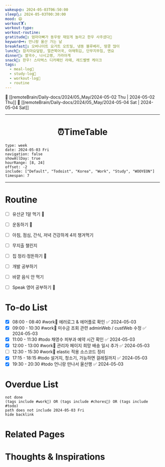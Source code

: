 ```yaml
---
wakeup🌞: 2024-05-03T06:50:00
sleep🌜: 2024-05-03T00:30:00
mood: 😄
workout🏋️: 
workout-type: 
workout-routine: 
gratitude🙏: 엄마아빠가 동우랑 재밌게 놀라고 한우 사주셨다🥹
keyword🗝️: 언니랑 울산 가는 날
breakfast🍳: 오버나이트 요거트 오트밀, 냉동 블루베리, 땅콩 많이
lunch🍚: 참치마요덮밥, 얼큰북어국, 야채튀김, 단무지무침, 엔요
dinner🥗: 쌀국수, 나시고랭, 가라아게
snack🍬: 한우! 스타벅스 디카페인 라떼, 레드벨벳 케이크
tags:
  - meal-log📝
  - study-log📓
  - workout-log💪
  - routine
---
```


🔺 [[remoteBrain/Daily-docs/2024/05_May/2024-05-02 Thu | 2024-05-02 Thu]]
🔻 [[remoteBrain/Daily-docs/2024/05_May/2024-05-04 Sat | 2024-05-04 Sat]]
___
<h1> <center>⏰TimeTable </center> </h1>

```gEvent
type: week
date: 2024-05-03 Fri
navigation: false
showAllDay: true
hourRange: [8, 24]
offset: -2
include: ["Default", "Todoist", "Korea", "Work", "Study", "WOOYEON"]
timespan: 7
```

--- 


# Routine 

- [ ] 유산균 1알 먹기 🔼 
- [ ] 운동하기 🔼
- [ ] 아침, 점심, 간식, 저녁 건강하게 4끼 챙겨먹기
- [ ] 무지출 챌린지 
- [ ] 집 정리·정돈하기 🔼
- [ ] 개발 공부하기
- [ ] 바깥 음식 안 먹기 
- [ ] Speak 영어 공부하기 🔼 


# To-do List

- [x] 08:00 - 08:40 #work💼 에러로그 & 에어플로 확인 ✅ 2024-05-03
- [x] 09:00 - 10:30 #work💼 미수금 조회 관련 adminWeb / custWeb 수정 ✅ 2024-05-03
- [x] 11:00 - 11:30 #todo 채영수 피부과 예약 시간 확인 ✅ 2024-05-03
- [x] 12:00 - 13:00 #work💼 관리자 페이지 희망 배송 일시 추가 ✅ 2024-05-03
- [ ] 12:30 - 15:30 #work💼 elastic 적용 소스코드 정리
- [x] 17:15 - 18:15 #todo 설거지, 청소기, 가능하면 걸레질까지 ✅ 2024-05-03
- [x] 19:30 - 20:30 #todo 언니랑 만나서 울산행 ✅ 2024-05-03
# Overdue List
```tasks
not done
(tags include #work💼) OR (tags include #chores🧺) OR (tags include #todo)
path does not include 2024-05-03 Fri
hide backlink
```

# Related Pages



# Thoughts & Inspirations

